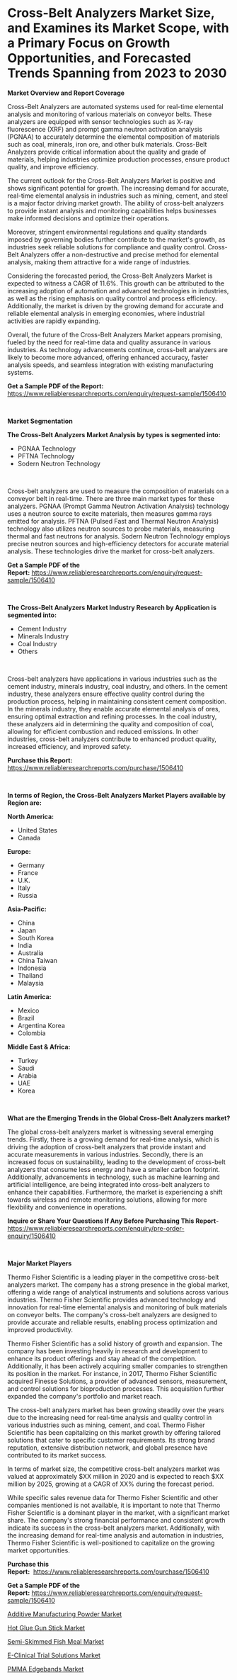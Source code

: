 <p><h1>Cross-Belt Analyzers Market Size, and Examines its Market Scope, with a Primary Focus on Growth Opportunities, and Forecasted Trends Spanning from 2023 to 2030</h1></p><p><strong>Market Overview and Report Coverage</strong></p>
<p><p>Cross-Belt Analyzers are automated systems used for real-time elemental analysis and monitoring of various materials on conveyor belts. These analyzers are equipped with sensor technologies such as X-ray fluorescence (XRF) and prompt gamma neutron activation analysis (PGNAA) to accurately determine the elemental composition of materials such as coal, minerals, iron ore, and other bulk materials. Cross-Belt Analyzers provide critical information about the quality and grade of materials, helping industries optimize production processes, ensure product quality, and improve efficiency.</p><p>The current outlook for the Cross-Belt Analyzers Market is positive and shows significant potential for growth. The increasing demand for accurate, real-time elemental analysis in industries such as mining, cement, and steel is a major factor driving market growth. The ability of cross-belt analyzers to provide instant analysis and monitoring capabilities helps businesses make informed decisions and optimize their operations.</p><p>Moreover, stringent environmental regulations and quality standards imposed by governing bodies further contribute to the market's growth, as industries seek reliable solutions for compliance and quality control. Cross-Belt Analyzers offer a non-destructive and precise method for elemental analysis, making them attractive for a wide range of industries.</p><p>Considering the forecasted period, the Cross-Belt Analyzers Market is expected to witness a CAGR of 11.6%. This growth can be attributed to the increasing adoption of automation and advanced technologies in industries, as well as the rising emphasis on quality control and process efficiency. Additionally, the market is driven by the growing demand for accurate and reliable elemental analysis in emerging economies, where industrial activities are rapidly expanding.</p><p>Overall, the future of the Cross-Belt Analyzers Market appears promising, fueled by the need for real-time data and quality assurance in various industries. As technology advancements continue, cross-belt analyzers are likely to become more advanced, offering enhanced accuracy, faster analysis speeds, and seamless integration with existing manufacturing systems.</p></p>
<p><strong>Get a Sample PDF of the Report:</strong> <a href="https://www.reliableresearchreports.com/enquiry/request-sample/1506410">https://www.reliableresearchreports.com/enquiry/request-sample/1506410</a></p>
<p>&nbsp;</p>
<p><strong>Market Segmentation</strong></p>
<p><strong>The Cross-Belt Analyzers Market Analysis by types is segmented into:</strong></p>
<p><ul><li>PGNAA Technology</li><li>PFTNA Technology</li><li>Sodern Neutron Technology</li></ul></p>
<p>&nbsp;</p>
<p><p>Cross-belt analyzers are used to measure the composition of materials on a conveyor belt in real-time. There are three main market types for these analyzers. PGNAA (Prompt Gamma Neutron Activation Analysis) technology uses a neutron source to excite materials, then measures gamma rays emitted for analysis. PFTNA (Pulsed Fast and Thermal Neutron Analysis) technology also utilizes neutron sources to probe materials, measuring thermal and fast neutrons for analysis. Sodern Neutron Technology employs precise neutron sources and high-efficiency detectors for accurate material analysis. These technologies drive the market for cross-belt analyzers.</p></p>
<p><strong>Get a Sample PDF of the Report:</strong>&nbsp;<a href="https://www.reliableresearchreports.com/enquiry/request-sample/1506410">https://www.reliableresearchreports.com/enquiry/request-sample/1506410</a></p>
<p>&nbsp;</p>
<p><strong>The Cross-Belt Analyzers Market Industry Research by Application is segmented into:</strong></p>
<p><ul><li>Cement Industry</li><li>Minerals Industry</li><li>Coal Industry</li><li>Others</li></ul></p>
<p>&nbsp;</p>
<p><p>Cross-belt analyzers have applications in various industries such as the cement industry, minerals industry, coal industry, and others. In the cement industry, these analyzers ensure effective quality control during the production process, helping in maintaining consistent cement composition. In the minerals industry, they enable accurate elemental analysis of ores, ensuring optimal extraction and refining processes. In the coal industry, these analyzers aid in determining the quality and composition of coal, allowing for efficient combustion and reduced emissions. In other industries, cross-belt analyzers contribute to enhanced product quality, increased efficiency, and improved safety.</p></p>
<p><strong>Purchase this Report:</strong>&nbsp; <a href="https://www.reliableresearchreports.com/purchase/1506410">https://www.reliableresearchreports.com/purchase/1506410</a></p>
<p>&nbsp;</p>
<p><strong>In terms of Region, the Cross-Belt Analyzers Market Players available by Region are:</strong></p>
<p>
    <p> <strong> North America: </strong>
        <ul>
            <li>United States</li>
            <li>Canada</li>
        </ul>
        </p> 
    <p> <strong> Europe: </strong>
        <ul>
            <li>Germany</li>
            <li>France</li>
            <li>U.K.</li>
            <li>Italy</li>
            <li>Russia</li>
        </ul>
        </p> 
    <p> <strong> Asia-Pacific: </strong>
        <ul>
            <li>China</li>
            <li>Japan</li>
            <li>South Korea</li>
            <li>India</li>
            <li>Australia</li>
            <li>China Taiwan</li>
            <li>Indonesia</li>
            <li>Thailand</li>
            <li>Malaysia</li>
        </ul>
        </p> 
    <p> <strong> Latin America: </strong>
        <ul>
            <li>Mexico</li>
            <li>Brazil</li>
            <li>Argentina Korea</li>
            <li>Colombia</li>
        </ul>
        </p> 
    <p> <strong> Middle East & Africa: </strong>
        <ul>
            <li>Turkey</li>
            <li>Saudi</li>
            <li>Arabia</li>
            <li>UAE</li>
            <li>Korea</li>
        </ul>
    </p>
    </p>
<p>&nbsp;</p>
<p><strong>What are the Emerging Trends in the Global Cross-Belt Analyzers market?</strong></p>
<p><p>The global cross-belt analyzers market is witnessing several emerging trends. Firstly, there is a growing demand for real-time analysis, which is driving the adoption of cross-belt analyzers that provide instant and accurate measurements in various industries. Secondly, there is an increased focus on sustainability, leading to the development of cross-belt analyzers that consume less energy and have a smaller carbon footprint. Additionally, advancements in technology, such as machine learning and artificial intelligence, are being integrated into cross-belt analyzers to enhance their capabilities. Furthermore, the market is experiencing a shift towards wireless and remote monitoring solutions, allowing for more flexibility and convenience in operations.</p></p>
<p><strong>Inquire or Share Your Questions If Any Before Purchasing This Report</strong>- <a href="https://www.reliableresearchreports.com/enquiry/pre-order-enquiry/1506410">https://www.reliableresearchreports.com/enquiry/pre-order-enquiry/1506410</a></p>
<p>&nbsp;</p>
<p><strong>Major Market Players</strong></p>
<p><p>Thermo Fisher Scientific is a leading player in the competitive cross-belt analyzers market. The company has a strong presence in the global market, offering a wide range of analytical instruments and solutions across various industries. Thermo Fisher Scientific provides advanced technology and innovation for real-time elemental analysis and monitoring of bulk materials on conveyor belts. The company's cross-belt analyzers are designed to provide accurate and reliable results, enabling process optimization and improved productivity.</p><p>Thermo Fisher Scientific has a solid history of growth and expansion. The company has been investing heavily in research and development to enhance its product offerings and stay ahead of the competition. Additionally, it has been actively acquiring smaller companies to strengthen its position in the market. For instance, in 2017, Thermo Fisher Scientific acquired Finesse Solutions, a provider of advanced sensors, measurement, and control solutions for bioproduction processes. This acquisition further expanded the company's portfolio and market reach.</p><p>The cross-belt analyzers market has been growing steadily over the years due to the increasing need for real-time analysis and quality control in various industries such as mining, cement, and coal. Thermo Fisher Scientific has been capitalizing on this market growth by offering tailored solutions that cater to specific customer requirements. Its strong brand reputation, extensive distribution network, and global presence have contributed to its market success.</p><p>In terms of market size, the competitive cross-belt analyzers market was valued at approximately $XX million in 2020 and is expected to reach $XX million by 2025, growing at a CAGR of XX% during the forecast period.</p><p>While specific sales revenue data for Thermo Fisher Scientific and other companies mentioned is not available, it is important to note that Thermo Fisher Scientific is a dominant player in the market, with a significant market share. The company's strong financial performance and consistent growth indicate its success in the cross-belt analyzers market. Additionally, with the increasing demand for real-time analysis and automation in industries, Thermo Fisher Scientific is well-positioned to capitalize on the growing market opportunities.</p></p>
<p><strong>Purchase this Report:</strong>&nbsp;&nbsp;<a href="https://www.reliableresearchreports.com/purchase/1506410">https://www.reliableresearchreports.com/purchase/1506410</a></p>
<p></p>
<p><strong>Get a Sample PDF of the Report:</strong>&nbsp;<a href="https://www.reliableresearchreports.com/enquiry/request-sample/1506410">https://www.reliableresearchreports.com/enquiry/request-sample/1506410</a></p>
<p><p><a href="https://medium.com/@joshuahintz2023/additive-manufacturing-powder-market-size-growth-forecast-2023-2030-a770917b00aa">Additive Manufacturing Powder Market</a></p><p><a href="https://medium.com/@vaughnkunde/hot-glue-gun-stick-market-size-growth-forecast-2023-2030-25d42d131928">Hot Glue Gun Stick Market</a></p><p><a href="https://www.linkedin.com/pulse/semi-skimmed-fish-meal-market-size-2023/">Semi-Skimmed Fish Meal Market</a></p><p><a href="https://www.linkedin.com/pulse/e-clinical-trial-solutions-market-research-report-unlocks/">E-Clinical Trial Solutions Market</a></p><p><a href="https://www.linkedin.com/pulse/pmma-edgebands-market-size-share-global-analysis-report/">PMMA Edgebands Market</a></p></p>